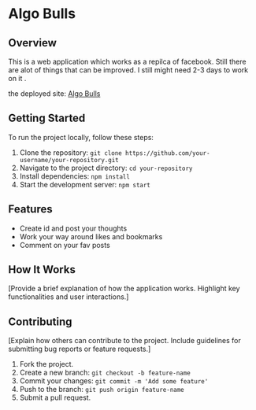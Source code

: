 # Algo Bulls

## Overview

This is a web application which works as a repilca of facebook. Still there are alot of things that can be improved. I still might need 2-3 days to work on it .  

the deployed site: [Algo Bulls](https://algo-bulls2-n9oi.vercel.app/)

## Getting Started

To run the project locally, follow these steps:

1. Clone the repository: `git clone https://github.com/your-username/your-repository.git`
2. Navigate to the project directory: `cd your-repository`
3. Install dependencies: `npm install`
4. Start the development server: `npm start`

## Features

- Create id and post your thoughts
- Work your way around likes and bookmarks
- Comment on your fav posts

## How It Works

[Provide a brief explanation of how the application works. Highlight key functionalities and user interactions.]

## Contributing

[Explain how others can contribute to the project. Include guidelines for submitting bug reports or feature requests.]

1. Fork the project.
2. Create a new branch: `git checkout -b feature-name`
3. Commit your changes: `git commit -m 'Add some feature'`
4. Push to the branch: `git push origin feature-name`
5. Submit a pull request.

